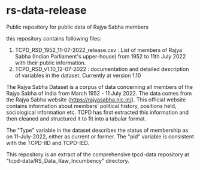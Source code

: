 # rs-data-release
Public repository for public data of Rajya Sabha members

this repository contains following files:
1. TCPD_RSD_1952_11-07-2022_release.csv : List of members of Rajya Sabha (Indian Parliament's upper-house) from 1952 to 11th July 2022 with their public information.
2. TCPD_RSD_v1.10_12-07-2022 : documentation and detailed description of variables in the dataset. Currently at version 1.10


The Rajya Sabha Dataset is a corpus of data concerning all members of the Rajya Sabha of India from March 1952 - 11 July 2022. The data comes from the Rajya Sabha website (https://rajyasabha.nic.in/). This official website contains information about members’ political history, positions held, sociological information etc. TCPD has first extracted this information and then cleaned and structured it to fit into a tabular format. 

The "Type" variable in the dataset describes the status of membership as on 11-July-2022, either as current or former.
The "pid" variable is consistent with the TCPD-IID and TCPD-IED.

This repository is an extract of the comprehensive tpcd-data repository at "tcpd-data/RS_Data_Raw_Incumbency" directory. 
